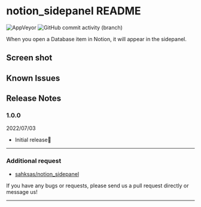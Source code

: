 # notion_sidepanel README

![AppVeyor](https://img.shields.io/appveyor/build/sahksas/notion_sidepanel)
![GitHub commit activity (branch)](https://img.shields.io/github/commit-activity/m/sahksas/notion_sidepanel)

When you open a Database item in Notion, it will appear in the sidepanel.

## Screen shot

## Known Issues

## Release Notes

### 1.0.0

2022/07/03

- Initial release🎉

---

### Additional request

- [sahksas/notion_sidepanel](https://github.com/sahksas/notion_sidepanel)

If you have any bugs or requests, please send us a pull request directly or message us!

---
